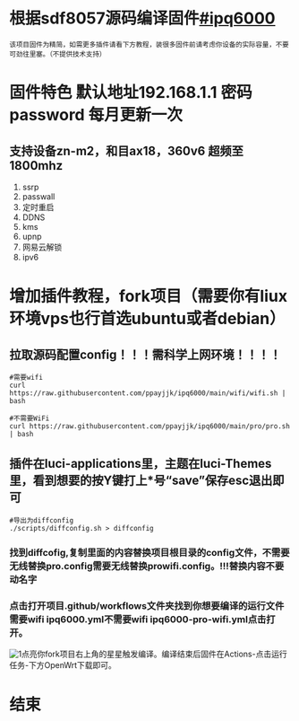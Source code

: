 # 根据sdf8057源码编译固件[#ipq6000](https://github.com/sdf8057/ipq6000 "悬停显示") 


`该项目固件为精简，如需更多插件请看下方教程，装很多固件前请考虑你设备的实际容量，不要可劲往里塞。（不提供技术支持）`

# 固件特色 默认地址192.168.1.1 密码 password 每月更新一次

## 支持设备zn-m2，和目ax18，360v6 超频至1800mhz
1. ssrp
2. passwall
3. 定时重启
4. DDNS
5. kms
6. upnp
7. 网易云解锁
8. ipv6


# 增加插件教程，fork项目（需要你有liux环境vps也行首选ubuntu或者debian）

## 拉取源码配置config！！！需科学上网环境！！！！
```
#需要wifi
curl https://raw.githubusercontent.com/ppayjjk/ipq6000/main/wifi/wifi.sh | bash
```
```
#不需要WiFi
curl https://raw.githubusercontent.com/ppayjjk/ipq6000/main/pro/pro.sh | bash
```
## 插件在luci-applications里，主题在luci-Themes里，看到想要的按Y键打上*号“save”保存esc退出即可
```
#导出为diffconfig
./scripts/diffconfig.sh > diffconfig
```
### 找到diffcofig,复制里面的内容替换项目根目录的config文件，不需要无线替换pro.config需要无线替换prowifi.config。!!!替换内容不要动名字

### 点击打开项目.github/workflows文件夹找到你想要编译的运行文件需要wifi ipq6000.yml不需要wifi ipq6000-pro-wifi.yml点击打开。
![1](https://user-images.githubusercontent.com/92498741/197912728-4a4b32b2-43b0-4bde-8970-abc5b840bb9d.png)点亮你fork项目右上角的星星触发编译。编译结束后固件在Actions-点击运行任务-下方OpenWrt下载即可。


# 结束

